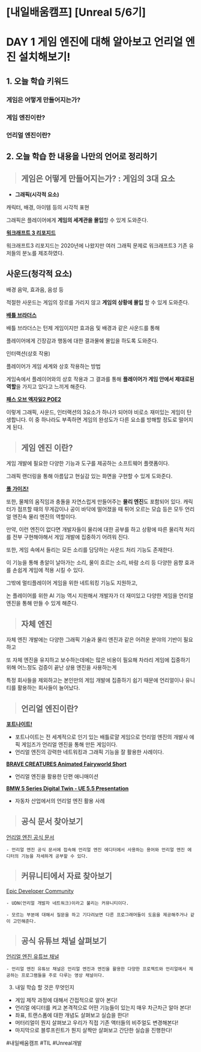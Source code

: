 # [내일배움캠프] [Unreal 5/6기] 
# DAY 1 게임 엔진에 대해 알아보고 언리얼 엔진 설치해보기!

## 1. 오늘 학습 키워드

### **게임은 어떻게 만들어지는가?**

### **게임 엔진이란?**

### **언리얼 엔진이란?**

## 2. 오늘 학습 한 내용을 나만의 언어로 정리하기

>## 게임은 어떻게 만들어지는가? : 게임의 3대 요소

- **그래픽(시각적 요소)**

캐릭터, 배경, 아이템 등의 시각적 표현

그래픽은 플레이어에게 **게임의 세계관을 몰입**할 수 있게 도와준다.

[                                                           **워크래프트 3 리포지드**](https://youtu.be/BeYf439VqGc?t=64)

워크래프트3 리포지드는 2020년에 나왔지만 여러 그래픽 문제로 워크래프트3 기존 유저들의 분노를 제조하였다.

## 사운드(청각적 요소)

배경 음악, 효과음, 음성 등

적절한 사운드는 게임의 장르를 가리지 않고 **게임의 상황에 몰입** 할 수 있게 도와준다.

[                                                           **배틀 브라더스**](https://www.youtube.com/shorts/299J5s4D6P4)

배틀 브라더스는 턴제 게임이지만 효과음 및 배경과 같은 사운드를 통해

플레이어에게 긴장감과 행동에 대한 결과물에 몰입을 하도록 도와준다.

인터랙션(상호 작용)
    
플레이어가 게임 세계와 상호 작용하는 방법

게임속에서 플레이어와의 상호 작용과 그 결과를 통해 **플레이어가 게임 안에서 제대로된 역할**을 가지고 있다고 느끼게 해준다.

[                                                           **패스 오브 엑자일2 POE2**](https://youtu.be/CagIhaIoqtg?si=ROwTMPAN_loNK9lU)

이렇게 그래픽, 사운드, 인터랙션의 3요소가 하나가 되어야 비로소 재미있는 게임이 탄생합니다. 이 중 하나라도 부족하면 게임의 완성도가 다른 요소를 방해할 정도로 떨어지게 된다.

>## 게임 엔진 이란?

게임 개발에 필요한 다양한 기능과 도구를 제공하는 소프트웨어 플랫폼이다.

그래픽 랜더링을 통해 아름답고 현실감 있는 화면을 구현할 수 있게 도와준다.

[                                                           **폴 가이즈!**](https://www.youtube.com/watch?v=4RIhf3WbLKQ)

또한, 물체의 움직임과 충돌을 자연스럽게 만들어주는 **물리 엔진**도 포함되어 있다. 캐릭터가 점프할 때의 무게감이나 공이 바닥에 떨어졌을 때 튀어 오르는 모습 등은 모두 언리얼 엔진속 물리 엔진의 역할이다. 

만약, 이런 엔진이 없다면 개발자들이 물리에 대한 공부를 하고 상황에 따른 물리적 처리를 전부 구현해야해서 게임 개발에 집중하기 어려워 진다.

또한, 게임 속에서 들리는 모든 소리를 담당하는 사운드 처리 기능도 존재한다.

이 기능을 통해 총알이 날아가는 소리, 물이 흐르는 소리, 바람 소리 등 다양한 음향 효과를 손쉽게 게임에 적용 시킬 수 있다.

그밖에 멀티플레이어 게임을 위한 네트워킹 기능도 지원하고,

논 플레이어를 위한 AI 기능 역시 지원해서 개발자가 더 재미있고 다양한 게임을 언리얼 엔진을 통해 만들 수 있게 해준다.

>## 자체 엔진
  
자체 엔진 개발에는 다양한 그래픽 기술과 물리 엔진과 같은 어려운 분야의 기반이 필요하고 

또 자체 엔진을 유지하고 보수하는데에는 많은 비용이 필요해 차라리 게임에 집중하기 위해 어느정도 검증이 끝난 상용 엔진을 사용하는게 

특정 회사들을 제외하고는 본인만의 게임 개발에 집중하기 쉽기 때문에 언리얼이나 유니티를 활용하는 회사들이 늘어났다.

>## 언리얼 엔진이란?

[                                                           **포트나이트!**](https://www.youtube.com/watch?v=wGB1aLDR2Es)

- 포트나이트는 전 세계적으로 인기 있는 배틀로얄 게임으로 언리얼 엔진의 개발사 에픽 게임즈가 언리얼 엔진을 통해 만든 게임이다.
- 언리얼 엔진의 강력한 네트워킹과 그래픽 기능을 잘 활용한 사례이다.

[                                                           **BRAVE CREATURES Animated Fairyworld Short**](https://www.youtube.com/watch?v=XzB-qdR99mE)


- 언리얼 엔진을 활용한 단편 애니매이션

[                                                           **BMW 5 Series Digital Twin - UE 5.5 Presentation**](https://www.youtube.com/watch?v=qWEIzrr7HuM)

- 자동차 산업에서의 언리얼 엔진 활용 사례

>## 공식 문서 찾아보기

[언리얼 엔진 공식 문서](https://dev.epicgames.com/documentation/ko-kr/unreal-engine/unreal-engine-5-5-documentation)
    
    - 언리얼 엔진 공식 문서에 접속해 언리얼 엔진 에디터에서 사용하는 용어와 언리얼 엔진 에디터의 기능을 자세하게 공부할 수 있다.

>## 커뮤니티에서 자료 찾아보기


[Epic Developer Community](https://dev.epicgames.com/community/)

    - UDN(언리얼 개발자 네트워크)이라고 불리는 커뮤니티이다. 
    
    - 모르는 부분에 대해서 질문을 하고 기다려보면 다른 프로그래머들이 도움을 제공해주거나 같이 고민해준다.

>## 공식 유튜브 채널 살펴보기
[언리얼 엔진 유튜브 채널](https://www.youtube.com/user/UnrealDevelopmentKit)

    - 언리얼 엔진 유튜브 채널은 언리얼 엔진과 엔진을 활용한 다양한 프로젝트와 언리얼에서 제공하는 프로그램들을 주로 다루는 영상 채널이다.


3. 내일 학습 할 것은 무엇인지

- 게임 제작 과정에 대해서 간접적으로 알아 본다!
- 언리얼 에디터를 켜고 본격적으로 어떤 기능들이 있는지 매우 차근차근 알아 본다!
- 좌표, 트랜스폼에 대한 개념도 살펴보고 실습을 한다!
- 머터리얼이 뭔지 살펴보고 우리가 직접 기존 액터들의 비주얼도 변경해본다!
- 마지막으로 블루프린트가 뭔지 살짝만 살펴보고 간단한 실습을 진행한다!


#내일배움캠프 #TIL #Unreal개발 
